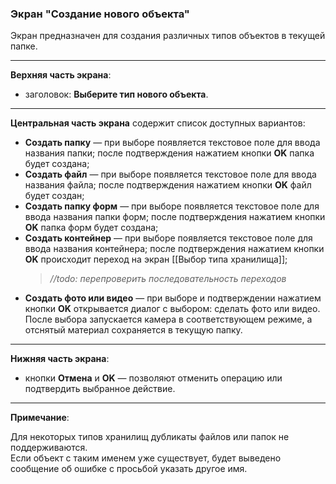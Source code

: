 ### Экран "Создание нового объекта"

Экран предназначен для создания различных типов объектов в текущей папке.

---

**Верхняя часть экрана**:

- заголовок: **Выберите тип нового объекта**.

---

**Центральная часть экрана** содержит список доступных вариантов:

- **Создать папку** — при выборе появляется текстовое поле для ввода названия папки; после подтверждения нажатием кнопки **OK** папка будет создана;
- **Создать файл** — при выборе появляется текстовое поле для ввода названия файла; после подтверждения нажатием кнопки **OK** файл будет создан;
- **Создать папку форм** — при выборе появляется текстовое поле для ввода названия папки форм; после подтверждения нажатием кнопки **OK** папка форм будет создана;
- **Создать контейнер** — при выборе появляется текстовое поле для ввода названия контейнера; после подтверждения нажатием кнопки **OK** происходит переход на экран [[Выбор типа хранилища]];  
  > _//todo: перепроверить последовательность переходов_
- **Создать фото или видео** — при выборе и подтверждении нажатием кнопки **OK** открывается диалог с выбором: сделать фото или видео.  
  После выбора запускается камера в соответствующем режиме, а отснятый материал сохраняется в текущую папку.

---

**Нижняя часть экрана**:

- кнопки **Отмена** и **OK** — позволяют отменить операцию или подтвердить выбранное действие.

---

**Примечание**:

Для некоторых типов хранилищ дубликаты файлов или папок не поддерживаются.  
Если объект с таким именем уже существует, будет выведено сообщение об ошибке с просьбой указать другое имя.
